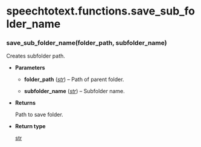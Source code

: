 # speechtotext.functions.save_sub_folder_name


### save_sub_folder_name(folder_path, subfolder_name)
Creates subfolder path.


* **Parameters**

    
    * **folder_path** ([*str*](https://docs.python.org/3/library/stdtypes.html#str)) – Path of parent folder.


    * **subfolder_name** ([*str*](https://docs.python.org/3/library/stdtypes.html#str)) – Subfolder name.



* **Returns**

    Path to save folder.



* **Return type**

    [str](https://docs.python.org/3/library/stdtypes.html#str)
